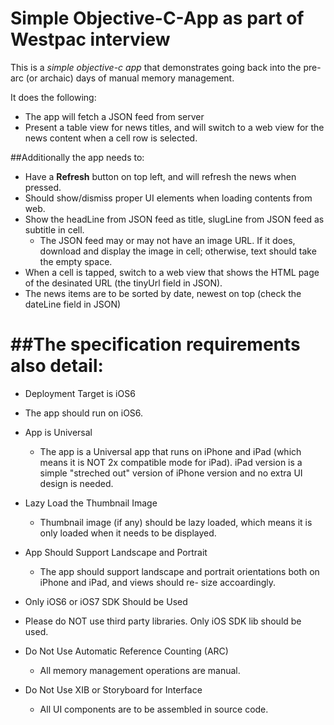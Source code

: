 Simple Objective-C-App as part of Westpac interview
===============================================================

This is a *simple objective-c app* that demonstrates going back into the pre-arc (or archaic) days of manual memory management.

It does the following:
 - The app will fetch a JSON feed from server
 - Present a table view for news titles, and will switch to a web view for the news content when a cell row is selected.
 
 ##Additionally the app needs to:
  - Have a **Refresh** button on top left, and will refresh the news when pressed.
  - Should show/dismiss proper UI elements when loading contents from web.
  - Show the headLine from JSON feed as title, slugLine from JSON feed as subtitle in cell. 
    - The JSON feed may or may not have an image URL. If it does, download and display the image in cell; otherwise, text should take the empty space.
  - When a cell is tapped, switch to a web view that shows the HTML page of the desinated URL (the tinyUrl field in JSON).  
  - The news items are to be sorted by date, newest on top (check the dateLine field in JSON)

##The specification requirements also detail:
=====================


  - Deployment Target is iOS6
  - The app should run on iOS6.

  - App is Universal
    - The app is a Universal app that runs on iPhone and iPad (which means it is NOT 2x compatible mode for iPad). iPad version is a simple "streched out" version of iPhone version and no extra UI design is needed.

  - Lazy Load the Thumbnail Image
    - Thumbnail image (if any) should be lazy loaded, which means it is only loaded when it needs to be displayed.
  - App Should Support Landscape and Portrait

    - The app should support landscape and portrait orientations both on iPhone and iPad, and views should re- size accoardingly.

  - Only iOS6 or iOS7 SDK Should be Used

  - Please do NOT use third party libraries. Only iOS SDK lib should be used.

  - Do Not Use Automatic Reference Counting (ARC)

    - All memory management operations are manual.

  - Do Not Use XIB or Storyboard for Interface
    - All UI components are to be assembled in source code.




